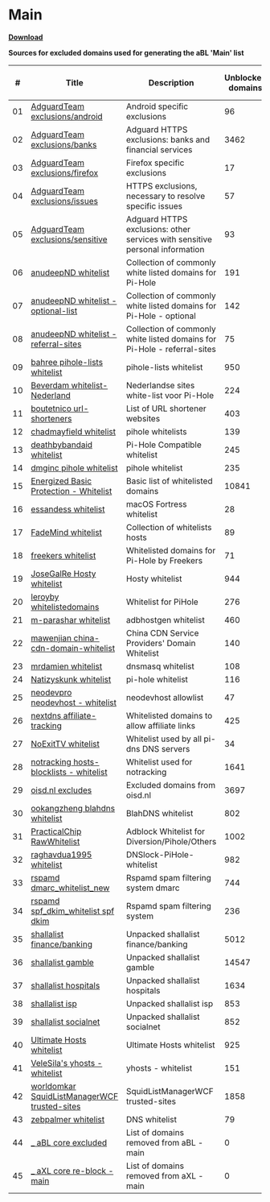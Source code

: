 # Main
**[Download](https://axl.arapurayil.com/lists/main.txt)**

**Sources for excluded domains used for generating the aBL 'Main' list**

| #      | Title                                                                                                                                                           | Description                                                                        | Unblocked domains | Re-blocked domains |
| ------ | --------------------------------------------------------------------------------------------------------------------------------------------------------------- | ---------------------------------------------------------------------------------- | ----------------- | ------------------ |
| 01     | [AdguardTeam exclusions/android](https://raw.githubusercontent.com/AdguardTeam/HttpsExclusions/master/exclusions/android.txt)                                   | Android specific exclusions                                                        | 96                | 0                  |
| 02     | [AdguardTeam exclusions/banks](https://raw.githubusercontent.com/AdguardTeam/HttpsExclusions/master/exclusions/banks.txt)                                       | Adguard HTTPS exclusions: banks and financial services                             | 3462              | 0                  |
| 03     | [AdguardTeam exclusions/firefox](https://raw.githubusercontent.com/AdguardTeam/HttpsExclusions/master/exclusions/firefox.txt)                                   | Firefox specific exclusions                                                        | 17                | 0                  |
| 04     | [AdguardTeam exclusions/issues](https://raw.githubusercontent.com/AdguardTeam/HttpsExclusions/master/exclusions/issues.txt)                                     | HTTPS exclusions, necessary to resolve specific issues                             | 57                | 0                  |
| 05     | [AdguardTeam exclusions/sensitive](https://raw.githubusercontent.com/AdguardTeam/HttpsExclusions/master/exclusions/sensitive.txt)                               | Adguard HTTPS exclusions: other services with sensitive personal information       | 93                | 0                  |
| 06     | [anudeepND whitelist](https://raw.githubusercontent.com/anudeepND/whitelist/master/domains/whitelist.txt)                                                       | Collection of commonly white listed domains for Pi-Hole                            | 191               | 0                  |
| 07     | [anudeepND whitelist - optional-list](https://raw.githubusercontent.com/anudeepND/whitelist/master/domains/optional-list.txt)                                   | Collection of commonly white listed domains for Pi-Hole - optional                 | 142               | 0                  |
| 08     | [anudeepND whitelist - referral-sites](https://raw.githubusercontent.com/anudeepND/whitelist/master/domains/referral-sites.txt)                                 | Collection of commonly white listed domains for Pi-Hole - referral-sites           | 75                | 0                  |
| 09     | [bahree pihole-lists whitelist](https://raw.githubusercontent.com/bahree/pihole-lists/main/whitelist.txt)                                                       | pihole-lists whitelist                                                             | 950               | 0                  |
| 10     | [Beverdam whitelist-Nederland](https://raw.githubusercontent.com/Beverdam/whitelist-Nederland/master/domains/whitelist.txt)                                     | Nederlandse sites white-list voor Pi-Hole                                          | 224               | 0                  |
| 11     | [boutetnico url-shorteners](https://raw.githubusercontent.com/boutetnico/url-shorteners/master/list.txt)                                                        | List of URL shortener websites                                                     | 403               | 0                  |
| 12     | [chadmayfield whitelist](https://raw.githubusercontent.com/chadmayfield/my-pihole-blocklists/master/tools/lists/white.list)                                     | pihole whitelists                                                                  | 139               | 0                  |
| 13     | [deathbybandaid whitelist](https://raw.githubusercontent.com/deathbybandaid/piholeparser/master/Subscribable-Lists/CombinedWhitelists/CombinedWhiteLists.txt)   | Pi-Hole Compatible whitelist                                                       | 245               | 0                  |
| 14     | [dmginc pihole whitelist](https://raw.githubusercontent.com/dmginc/pihole/master/whitelist.txt)                                                                 | pihole whitelist                                                                   | 235               | 0                  |
| 15     | [Energized Basic Protection - Whitelist](https://raw.githubusercontent.com/EnergizedProtection/unblock/master/basic/formats/domains.txt)                        | Basic list of whitelisted domains                                                  | 10841             | 0                  |
| 16     | [essandess whitelist](https://raw.githubusercontent.com/essandess/macOS-Fortress/master/whitelist.txt)                                                          | macOS Fortress whitelist                                                           | 28                | 0                  |
| 17     | [FadeMind whitelist](https://raw.githubusercontent.com/FadeMind/hosts.whitelists/master/whitelist.FadeMind)                                                     | Collection of whitelists hosts                                                     | 89                | 0                  |
| 18     | [freekers whitelist](https://raw.githubusercontent.com/freekers/whitelist/master/domains/whitelist.txt)                                                         | Whitelisted domains for Pi-Hole by Freekers                                        | 71                | 0                  |
| 19     | [JoseGalRe Hosty whitelist](https://raw.githubusercontent.com/JoseGalRe/Hosty/master/bits/hosty.whitelist)                                                      | Hosty whitelist                                                                    | 944               | 0                  |
| 20     | [leroyby whitelistedomains](https://raw.githubusercontent.com/leroyby/PiHole_Settings/master/domains/whitelistedomains.txt)                                     | Whitelist for PiHole                                                               | 276               | 0                  |
| 21     | [m-parashar whitelist](https://raw.githubusercontent.com/m-parashar/adbhostgen/master/whitelist)                                                                | adbhostgen whitelist                                                               | 460               | 0                  |
| 22     | [mawenjian china-cdn-domain-whitelist](https://raw.githubusercontent.com/mawenjian/china-cdn-domain-whitelist/master/china-cdn-domain-whitelist.txt)            | China CDN Service Providers' Domain Whitelist                                      | 140               | 0                  |
| 23     | [mrdamien whitelist](https://raw.githubusercontent.com/mrdamien/dnsmasq-blocklist/gh-pages/whitelist.txt)                                                       | dnsmasq whitelist                                                                  | 108               | 0                  |
| 24     | [Natizyskunk whitelist](https://gitlab.com/Natizyskunk/pi-hole-lists/raw/master/whitelist/personal_mega_whitelist/whitelist.txt)                                | pi-hole whitelist                                                                  | 116               | 0                  |
| 25     | [neodevpro neodevhost - whitelist](https://raw.githubusercontent.com/neodevpro/neodevhost/master/customallowlist)                                               | neodevhost allowlist                                                               | 47                | 0                  |
| 26     | [nextdns affiliate-tracking](https://raw.githubusercontent.com/nextdns/metadata/master/privacy/affiliate-tracking-domains)                                      | Whitelisted domains to allow affiliate links                                       | 425               | 0                  |
| 27     | [NoExitTV whitelist](https://raw.githubusercontent.com/NoExitTV/whitelist/master/domains/whitelist.txt)                                                         | Whitelist used by all pi-dns DNS servers                                           | 34                | 0                  |
| 28     | [notracking hosts-blocklists - whitelist](https://raw.githubusercontent.com/notracking/hosts-blocklists-scripts/master/hostnames.whitelist.txt)                 | Whitelist used for notracking                                                      | 1641              | 0                  |
| 29     | [oisd.nl excludes](https://axl.arapurayil.com/core/oisd_excluded.txt)                                                                                           | Excluded domains from oisd.nl                                                      | 3697              | 0                  |
| 30     | [ookangzheng blahdns whitelist](https://raw.githubusercontent.com/ookangzheng/blahdns/master/hosts/whitelist.txt)                                               | BlahDNS whitelist                                                                  | 802               | 0                  |
| 31     | [PracticalChip RawWhitelist](https://raw.githubusercontent.com/PracticalChip/Adblocking/master/RawWhitelist.txt)                                                | Adblock Whitelist for Diversion/Pihole/Others                                      | 1002              | 0                  |
| 32     | [raghavdua1995 whitelist](https://raw.githubusercontent.com/raghavdua1995/DNSlock-PiHole-whitelist/master/whitelist.list)                                       | DNSlock-PiHole-whitelist                                                           | 982               | 0                  |
| 33     | [rspamd dmarc\_whitelist\_new](https://raw.githubusercontent.com/rspamd/maps/master/rspamd/dmarc_whitelist_new.inc)                                             | Rspamd spam filtering system dmarc                                                 | 744               | 0                  |
| 34     | [rspamd spf\_dkim\_whitelist spf dkim](https://raw.githubusercontent.com/rspamd/maps/master/rspamd/spf_dkim_whitelist.inc)                                      | Rspamd spam filtering system                                                       | 236               | 0                  |
| 35     | [shallalist finance/banking](https://raw.githubusercontent.com/cbuijs/shallalist/master/finance/banking/domains)                                                | Unpacked shallalist finance/banking                                                | 5012              | 0                  |
| 36     | [shallalist gamble](https://raw.githubusercontent.com/cbuijs/shallalist/master/gamble/domains)                                                                  | Unpacked shallalist gamble                                                         | 14547             | 0                  |
| 37     | [shallalist hospitals](https://raw.githubusercontent.com/cbuijs/shallalist/master/hospitals/domains)                                                            | Unpacked shallalist hospitals                                                      | 1634              | 0                  |
| 38     | [shallalist isp](https://raw.githubusercontent.com/cbuijs/shallalist/master/isp/domains)                                                                        | Unpacked shallalist isp                                                            | 853               | 0                  |
| 39     | [shallalist socialnet](https://raw.githubusercontent.com/cbuijs/shallalist/master/socialnet/domains)                                                            | Unpacked shallalist socialnet                                                      | 852               | 0                  |
| 40     | [Ultimate Hosts whitelist](https://raw.githubusercontent.com/Ultimate-Hosts-Blacklist/whitelist/master/domains.list)                                            | Ultimate Hosts whitelist                                                           | 925               | 0                  |
| 41     | [VeleSila's yhosts - whitelist](https://raw.githubusercontent.com/VeleSila/yhosts/master/whitelist.txt)                                                         | yhosts - whitelist                                                                 | 151               | 0                  |
| 42     | [worldomkar SquidListManagerWCF trusted-sites](https://raw.githubusercontent.com/worldomkar/SquidListManagerWCF/master/DomainLists/trusted-sites.txt)           | SquidListManagerWCF trusted-sites                                                  | 1858              | 0                  |
| 43     | [zebpalmer whitelist](https://raw.githubusercontent.com/zebpalmer/dns_blocklists/master/whitelist.txt)                                                          | DNS whitelist                                                                      | 79                | 0                  |
| 44     | [\_ aBL core excluded](https://abl.arapurayil.com/core/main_excluded.txt)                                                                                       | List of domains removed from aBL - main                                            | 0                 | 0                  |
| 45     | [\_ aXL core re-block - main](https://axl.arapurayil.com/core/main_reblock.txt)                                                                                 | List of domains removed from aXL - main                                            | 0                 | 0                  |

